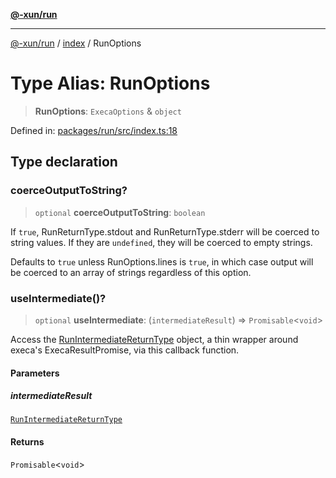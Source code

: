 [**@-xun/run**](../../README.md)

***

[@-xun/run](../../README.md) / [index](../README.md) / RunOptions

# Type Alias: RunOptions

> **RunOptions**: `ExecaOptions` & `object`

Defined in: [packages/run/src/index.ts:18](https://github.com/Xunnamius/exec-utils/blob/0eed4afa7b460d45a119056087c61813546141ce/packages/run/src/index.ts#L18)

## Type declaration

### coerceOutputToString?

> `optional` **coerceOutputToString**: `boolean`

If `true`, RunReturnType.stdout and RunReturnType.stderr
will be coerced to string values. If they are `undefined`, they will be
coerced to empty strings.

Defaults to `true` unless RunOptions.lines is `true`, in which case
output will be coerced to an array of strings regardless of this option.

### useIntermediate()?

> `optional` **useIntermediate**: (`intermediateResult`) => `Promisable`\<`void`\>

Access the [RunIntermediateReturnType](RunIntermediateReturnType.md) object, a thin wrapper around
execa's ExecaResultPromise, via this callback function.

#### Parameters

##### intermediateResult

[`RunIntermediateReturnType`](RunIntermediateReturnType.md)

#### Returns

`Promisable`\<`void`\>
